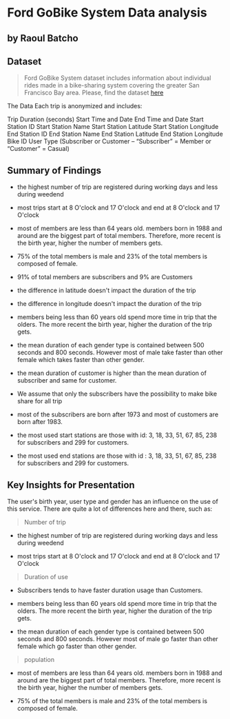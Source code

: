 # Ford GoBike System Data analysis
## by Raoul Batcho


## Dataset

> Ford GoBike System dataset includes information about individual rides made in a bike-sharing system covering the greater San Francisco Bay area. Please, find the dataset [here](https://www.google.com/url?q=https://video.udacity-data.com/topher/2020/October/5f91cf38_201902-fordgobike-tripdata/201902-fordgobike-tripdata.csv&sa=D&source=editors&ust=1660451729532140&usg=AOvVaw3yhob-Nn1itqcm2PrBE3vT)

The Data Each trip is anonymized and includes:

Trip Duration (seconds)
Start Time and Date
End Time and Date
Start Station ID
Start Station Name
Start Station Latitude
Start Station Longitude
End Station ID
End Station Name
End Station Latitude
End Station Longitude
Bike ID
User Type (Subscriber or Customer – “Subscriber” = Member or “Customer” = Casual)

## Summary of Findings

- the highest number of trip are registered during working days and less during weedend

- most trips start at 8 O'clock and 17 O'clock and end at 8 O'clock and 17 O'clock

- most of members are less than 64 years old. members born in 1988 and around are the biggest part of total members. Therefore, more recent is the birth year, higher the number of members gets.

- 75% of the total members is male and 23% of the total members is composed of female.

- 91% of total members are subscribers and 9% are Customers

- the difference in latitude doesn't impact the duration of the trip 

- the difference in longitude doesn't impact the duration of the trip 

- members being less than 60 years old spend more time in trip that the olders. The more recent the birth year, higher the duration of the trip gets.

- the mean duration of each gender type is contained between 500 seconds and 800 seconds. However most of male take faster than other female which takes faster than other gender.

- the mean duration of customer is higher than the mean duration of subscriber and same for customer. 

- We assume that only the subscribers have the possibility to make bike share for all trip
 
- most of the subscribers are born after 1973 and most of customers are born after 1983.

- the most used start stations are those with id: 3, 18, 33, 51, 67, 85, 238 for subscribers and 299 for customers.

- the most used end stations are those with id : 3, 18, 33, 51, 67, 85, 238 for subscribers and 299 for customers.



## Key Insights for Presentation

The user's birth year, user type and  gender has an influence on the use of this service. There are quite a lot of differences here and there, such as:

> Number of trip

- the highest number of trip are registered during working days and less during weedend

- most trips start at 8 O'clock and 17 O'clock and end at 8 O'clock and 17 O'clock

> Duration of use

- Subscribers tends to have faster duration usage than Customers.

- members being less than 60 years old spend more time in trip that the olders. The more recent the birth year, higher the duration of the trip gets.

-  the mean duration of each gender type is contained between 500 seconds and 800 seconds. However most of male go faster than other female which go faster than other gender.

> population
-  most of members are less than 64 years old. members born in 1988 and around are the biggest part of total members. Therefore, more recent is the birth year, higher the number of members gets.

- 75% of the total members is male and 23% of the total members is composed of female.








